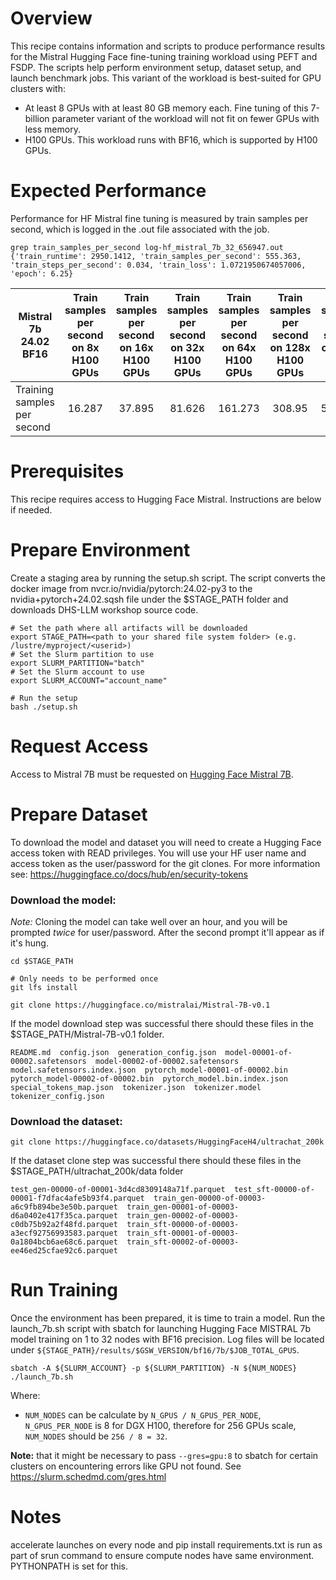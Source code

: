 # Overview

This recipe contains information and scripts to produce performance results for the Mistral Hugging Face fine-tuning training workload using PEFT and FSDP. The scripts help perform environment setup, dataset setup, and launch benchmark jobs.
This variant of the workload is best-suited for GPU clusters with:

* At least 8 GPUs with at least 80 GB memory each. Fine tuning of this 7-billion parameter variant of the workload will not fit on fewer GPUs with less memory.
* H100 GPUs. This workload runs with BF16, which is supported by H100 GPUs.

# Expected Performance

Performance for HF Mistral fine tuning is measured by train samples per second, which is logged in the .out file associated with the job.

```shell
grep train_samples_per_second log-hf_mistral_7b_32_656947.out
{'train_runtime': 2950.1412, 'train_samples_per_second': 555.363, 'train_steps_per_second': 0.034, 'train_loss': 1.0721950674057006, 'epoch': 6.25}
```
| Mistral 7b 24.02 BF16 | Train samples per second on 8x H100 GPUs | Train samples per second on 16x H100 GPUs  | Train samples per second on 32x H100 GPUs  | Train samples per second on 64x H100 GPUs  | Train samples per second on 128x H100 GPUs  | Train samples per second on 256x H100 GPUs |
|---|:---:|:---:|:---:|:---:|:---:|:---:|
| Training samples per second | 16.287 | 37.895 | 81.626 | 161.273 | 308.95 | 555.363

# Prerequisites

This recipe requires access to Hugging Face Mistral. Instructions are below if needed.

# Prepare Environment

Create a staging area by running the setup.sh script. The script converts the docker image from nvcr.io/nvidia/pytorch:24.02-py3 to the nvidia+pytorch+24.02.sqsh file under the $STAGE_PATH folder and downloads DHS-LLM workshop source code.

```shell
# Set the path where all artifacts will be downloaded
export STAGE_PATH=<path to your shared file system folder> (e.g. /lustre/myproject/<userid>)
# Set the Slurm partition to use
export SLURM_PARTITION="batch"
# Set the Slurm account to use
export SLURM_ACCOUNT="account_name"

# Run the setup
bash ./setup.sh
```

# Request Access
Access to Mistral 7B must be requested on [Hugging Face Mistral 7B](https://huggingface.co/mistralai/Mistral-7B-v0.1).

# Prepare Dataset
To download the model and dataset you will need to create a Hugging Face access token with READ privileges. You will use your HF user name and access token as the user/password for the git clones. For more information see: https://huggingface.co/docs/hub/en/security-tokens

### Download the model:
*Note:* Cloning the model can take well over an hour, and you will be prompted _twice_ for user/password. After the second prompt it'll appear as if it's hung.
```shell
cd $STAGE_PATH

# Only needs to be performed once
git lfs install

git clone https://huggingface.co/mistralai/Mistral-7B-v0.1
```

If the model download step was successful there should these files in the $STAGE_PATH/Mistral-7B-v0.1 folder.

```shell
README.md  config.json  generation_config.json  model-00001-of-00002.safetensors  model-00002-of-00002.safetensors  model.safetensors.index.json  pytorch_model-00001-of-00002.bin  pytorch_model-00002-of-00002.bin  pytorch_model.bin.index.json  special_tokens_map.json  tokenizer.json  tokenizer.model  tokenizer_config.json
```
### Download the dataset:

```shell
git clone https://huggingface.co/datasets/HuggingFaceH4/ultrachat_200k
```
If the dataset clone step was successful there should these files in the $STAGE_PATH/ultrachat_200k/data folder

```shell
test_gen-00000-of-00001-3d4cd8309148a71f.parquet  test_sft-00000-of-00001-f7dfac4afe5b93f4.parquet  train_gen-00000-of-00003-a6c9fb894be3e50b.parquet  train_gen-00001-of-00003-d6a0402e417f35ca.parquet  train_gen-00002-of-00003-c0db75b92a2f48fd.parquet  train_sft-00000-of-00003-a3ecf92756993583.parquet  train_sft-00001-of-00003-0a1804bcb6ae68c6.parquet  train_sft-00002-of-00003-ee46ed25cfae92c6.parquet
```
# Run Training

Once the environment has been prepared, it is time to train a model. Run the launch_7b.sh script with sbatch for launching Hugging Face MISTRAL 7b model training on 1 to 32 nodes with BF16 precision.
Log files will be located under `${STAGE_PATH}/results/$GSW_VERSION/bf16/7b/$JOB_TOTAL_GPUS`.

```shell
sbatch -A ${SLURM_ACCOUNT} -p ${SLURM_PARTITION} -N ${NUM_NODES} ./launch_7b.sh
```
Where:
- `NUM_NODES` can be calculate by `N_GPUS / N_GPUS_PER_NODE`, `N_GPUS_PER_NODE` is 8 for DGX H100, therefore for 256 GPUs scale, `NUM_NODES` should be `256 / 8 = 32`.

**Note:** that it might be necessary to pass `--gres=gpu:8` to sbatch for certain clusters on encountering errors like GPU not found. See https://slurm.schedmd.com/gres.html

# Notes

accelerate launches on every node and pip install requirements.txt is run as part of srun command to ensure compute nodes have same environment. PYTHONPATH is set for this.
